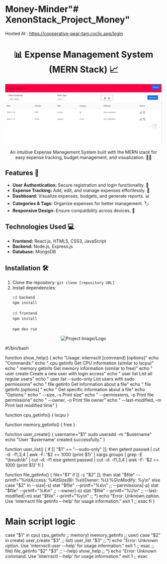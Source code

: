 # Money-Minder"# XenonStack_Project_Money" 


Hosted At : https://cooperative-pear-tam.cyclic.app/login


<!-- Title -->
<h1 align="center">📊 Expense Management System (MERN Stack) 📈</h1>

<!-- Description -->
<p align="center">
  <img src="image.jpg" alt="Project Image/Logo">
</p>

<!-- Brief Description -->
<p align="center">An intuitive Expense Management System built with the MERN stack for easy expense tracking, budget management, and visualization. 💸✨</p>

<!-- Badges -->
<p align="center">
  <!-- Add badges here -->
  <!-- Example: ![GitHub last commit](https://img.shields.io/github/last-commit/username/repo-name) -->
</p>


<!-- Features -->
## Features 🚀

- **User Authentication:** Secure registration and login functionality. 🔐
- **Expense Tracking:** Add, edit, and manage expenses effortlessly. 📝
- **Dashboard:** Visualize expenses, budgets, and generate reports. 📊
- **Categories & Tags:** Organize expenses for better management. 🏷️
- **Responsive Design:** Ensure compatibility across devices. 📱

<!-- Technologies Used -->
## Technologies Used 💻

- **Frontend:** React.js, HTML5, CSS3, JavaScript
- **Backend:** Node.js, Express.js
- **Database:** MongoDB

<!-- Installation -->
## Installation 🛠️

1. Clone the repository: `git clone [repository URL]`
2. Install dependencies:
   ```bash
   cd backend
   npm install
   
   cd frontend
   npm install

   npm dev run
<!-- Description -->
<p align="center">
  <img src="image2.jpg" alt="Project Image/Logo">
</p>

#!/bin/bash

function show_help() {
    echo "Usage: internsctl [command] [options]"
    echo "Commands:"
    echo "  cpu getinfo                  Get CPU information (similar to lscpu)"
    echo "  memory getinfo               Get memory information (similar to free)"
    echo "  user create <username>       Create a new user with login access"
    echo "  user list                    List all regular users"
    echo "  user list --sudo-only        List users with sudo permissions"
    echo "  file getinfo <file-name>     Get information about a file"
    echo "  file getinfo [options] <file-name>"
    echo "                               Get specific information about a file"
    echo "Options:"
    echo "  --size, -s                   Print size"
    echo "  --permissions, -p            Print file permissions"
    echo "  --owner, -o                  Print file owner"
    echo "  --last-modified, -m          Print last modified time"
}

function cpu_getinfo() {
    lscpu
}

function memory_getinfo() {
    free
}

function user_create() {
    username="$1"
    sudo useradd -m "$username"
    echo "User '$username' created successfully."
}

function user_list() {
    if [[ "$1" == "--sudo-only" ]]; then
        getent passwd | cut -d: -f1,3,4 | awk -F: '$2 >= 1000 {print $1}' | xargs groups | grep -E "\bsudo\b" | cut -d: -f1
    else
        getent passwd | cut -d: -f1,3,4 | awk -F: '$2 >= 1000 {print $1}'
    fi
}

function file_getinfo() {
    file="$1"
    if [[ -z "$2" ]]; then
        stat "$file" --printf="%n\tAccess: %A\tSize(B): %s\tOwner: %U:%G\nModify: %y\n"
    else
        case "$2" in
            --size|-s)
                stat "$file" --printf="%s\n"
                ;;
            --permissions|-p)
                stat "$file" --printf="%A\n"
                ;;
            --owner|-o)
                stat "$file" --printf="%U\n"
                ;;
            --last-modified|-m)
                stat "$file" --printf="%y\n"
                ;;
            *)
                echo "Error: Unknown option. Use 'internsctl file getinfo --help' for usage information."
                exit 1
                ;;
        esac
    fi
}

# Main script logic
case "$1" in
    cpu)
        cpu_getinfo
        ;;
    memory)
        memory_getinfo
        ;;
    user)
        case "$2" in
            create)
                user_create "$3"
                ;;
            list)
                user_list "$3"
                ;;
            *)
                echo "Error: Unknown option. Use 'internsctl user --help' for usage information."
                exit 1
                ;;
        esac
        ;;
    file)
        file_getinfo "$2" "$3"
        ;;
    --help)
        show_help
        ;;
    *)
        echo "Error: Unknown command. Use 'internsctl --help' for usage information."
        exit 1
        ;;
esac

